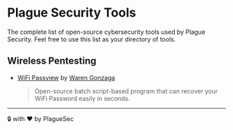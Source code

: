 # Plague Security Tools

The complete list of open-source cybersecurity tools used by Plague Security.
Feel free to use this list as your directory of tools.

## Wireless Pentesting

- [WiFi Passview](https://github.com/warengonzaga/wifi-passview) by [Waren Gonzaga](https://github.com/warengonzaga)
    > Open-source batch script-based program that can recover your WiFi Password easily in seconds.

---

:lock: with :heart: by PlagueSec
